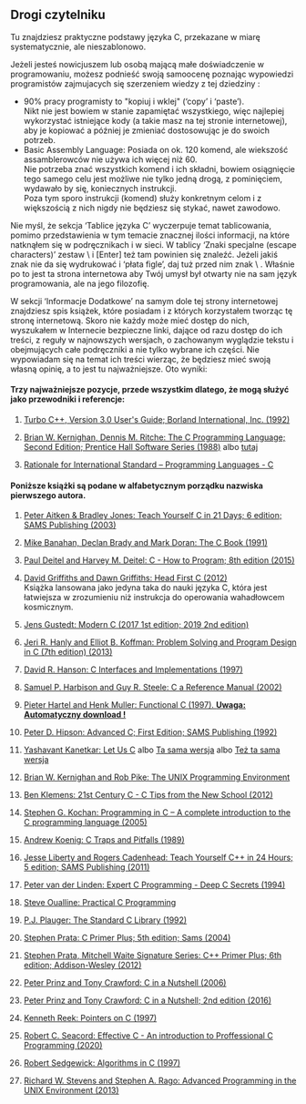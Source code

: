 ## Drogi czytelniku

Tu znajdziesz praktyczne podstawy języka C, przekazane w miarę systematycznie, ale nieszablonowo. <br>

Jeżeli jesteś nowicjuszem lub osobą mającą małe doświadczenie w programowaniu, możesz podnieść swoją samoocenę poznając wypowiedzi programistów zajmujacych się szerzeniem wiedzy z tej dziedziny : <br>
- 90% pracy programisty to "kopiuj i wklej" (‘copy’ i ‘paste’). <br>
  Nikt nie jest bowiem w stanie zapamiętać wszystkiego, więc najlepiej wykorzystać istniejące kody (a takie masz na tej stronie internetowej), aby je kopiować a później je zmieniać dostosowując je do swoich potrzeb. <br>
- Basic Assembly Language: Posiada on ok. 120 komend, ale wiekszość assamblerowców  nie używa ich więcej niż 60. <br>
  Nie potrzeba znać wszystkich komend i ich składni, bowiem osiągnięcie tego samego celu jest możliwe nie tylko jedną drogą, z pominięciem, wydawało by się,  koniecznych instrukcji. <br>
  Poza tym sporo instrukcji (komend) służy konkretnym celom i z większością z nich nigdy nie będziesz się stykać, nawet zawodowo. <br>

Nie myśl, że sekcja ‘Tablice języka C’ wyczerpuje temat  tablicowania, pomimo przedstawienia w tym temacie znacznej ilości informacji, na które natknąłem się w podręcznikach i w sieci. W tablicy ‘Znaki specjalne (escape characters)’ zestaw \ i [Enter] też tam powinien się znaleźć. Jeżeli jakiś znak nie da się wydrukować i ‘płata figle’, daj tuż przed nim znak \ . Właśnie po to jest ta strona internetowa aby Twój umysł był otwarty nie na sam język programowania, ale na jego filozofię. <br>

W sekcji ‘Informacje Dodatkowe’ na samym dole tej strony internetowej znajdziesz spis książek, które posiadam i z których korzystałem tworząc tę stronę internetową. Skoro nie każdy może mieć dostęp do nich, wyszukałem w Internecie bezpieczne linki, dające od razu dostęp do ich treści, z reguły w najnowszych wersjach, o zachowanym wyglądzie tekstu i obejmujących całe podręczniki a nie tylko wybrane ich części. Nie wypowiadam się na temat ich treści wierząc, że będziesz mieć swoją własną opinię, a to jest tu najważniejsze. Oto wyniki: <br>

#### Trzy najważniejsze pozycje, przede wszystkim dlatego, że mogą służyć jako przewodniki i referencje:
	
1. [Turbo C++, Version 3.0 User's Guide; Borland International, Inc. (1992)](https://archive.org/details/bitsavers_borlandturide1992_32222686/page/13/mode/2up) 

2. [Brian W. Kernighan, Dennis M. Ritche: The C Programming Language; Second Edition; Prentice Hall Software Series (1988)](https://venkivasamsetti.github.io/ebookworm.github.io/Books/cse/C%20Programming%20Language%20(2nd%20Edition).pdf) 
albo [tutaj](https://github.com/media-lib/c_lib/blob/master/c/Kernighan%2C%20Ritchie%20-%20The%20C%20Programming%20Language%2C%202nd%20edition.pdf) 

3. [Rationale for International Standard – Programming Languages - C](https://www.open-std.org/JTC1/SC22/WG14/www/C99RationaleV5.10.pdf)

#### Poniższe książki są podane w alfabetycznym porządku nazwiska pierwszego autora.

1. [Peter Aitken & Bradley Jones: Teach Yourself C in 21 Days; 6 edition; SAMS Publishing (2003)](https://github.com/SlauICT/C-Programming-Year-I/blob/master/Sams%20Teach%20Yourself%20C%20in%2021%20Days%20(6th%20Edition).pdf)  

2. [Mike Banahan, Declan Brady and Mark Doran: The C Book (1991)](https://publications.gbdirect.co.uk/c_book/)  

3. [Paul Deitel and Harvey M. Deitel: C - How to Program; 8th edition (2015)](https://faculty.ksu.edu.sa/sites/default/files/c_how_to_program_with_an_introduction_to_c_global_edition_8th_edition.pdf)  

4. [David Griffiths and Dawn Griffiths: Head First C (2012)](https://karadev.net/uroci/filespdf/files/head-first-c-o-reilly-david-grifffiths-dawn-griffiths.pdf)
<br> Książka lansowana jako jedyna taka do nauki języka C, która jest łatwiejsza w zrozumieniu niż instrukcja do operowania wahadłowcem kosmicznym. 

5. [Jens Gustedt: Modern C (2017 1st edition; 2019 2nd edition)](https://hyse.org/pdf/ModernC.pdf)

6. [Jeri R. Hanly and Elliot B. Koffman: Problem Solving and Program Design in C (7th edition) (2013)](https://github.com/JBHipple/CIS236-C/blob/master/Problem%20Solving%20And%20Program%20Design%20In%20C%20-%207th%20Edition.pdf)

7. [David R. Hanson: C Interfaces and Implementations (1997)](https://github.com/Algorithm-Master/Books/blob/master/David_R_Hanson-C_Interfaces_and_Implementations-EN.pdf)

8. [Samuel P. Harbison and Guy R. Steele: C a Reference Manual (2002)](https://github.com/auspbro/ebook-c/blob/master/C%20A%20Reference%20Manual%20Fifth%20Edition.pdf)

9. [Pieter Hartel and Henk Muller: Functional C (1997).  **Uwaga: Automatyczny download !**](https://research.utwente.nl/files/5128727/book.pdf)

10. [Peter D. Hipson: Advanced C; First Edition; SAMS Publishing (1992)](https://studfile.net/preview/415063/)

11. [Yashavant Kanetkar: Let Us C](http://pdvpmtasgaon.edu.in/uploads/dptcomputer/Let%20us%20c%20-%20yashwantkanetkar.pdf)
albo
[Ta sama wersja](https://drive.google.com/file/d/0B_MYr_mKaDLuMDAyOGFkYzMtMjg4My00YjY3LWJjNzEtMWMzODQyZjNhZTJj/view?resourcekey=0-378U_IHsqHaA82lDRJxYow)
albo
[Też ta sama wersja](https://github.com/rah00l/c_language/blob/master/Let%20us%20C%20by%20Yashwant%20Kanetkar.pdf)

12. [Brian W. Kernighan and Rob Pike: The UNIX Programming Environment](https://github.com/tcd/tupe/blob/master/the-unix-programming-environment-kernighan-pike.pdf)

13. [Ben Klemens: 21st Century C - C Tips from the New School (2012)](https://karadev.net/uroci/filespdf/files/21st-century-c-o-reilly-ben-klemens.pdf)

14. [Stephen G. Kochan: Programming in C – A complete introduction to the C programming language (2005)](http://debracollege.dspaces.org/bitstream/123456789/401/1/Programming%20in%20C%20by%20Stephen%20G%20Kochan.pdf)

15. [Andrew Koenig: C Traps and Pitfalls (1989)](https://altair.pw/pub/doc/unix/C%20Traps%20and%20Pitfalls.pdf)

16. [Jesse Liberty and Rogers Cadenhead: Teach Yourself C++ in 24 Hours; 5 edition; SAMS Publishing (2011)](https://epdf.pub/sams-teach-yourself-c-in-24-hours50fb30568a883c475e33bbfe6930d12263626.html)

17. [Peter van der Linden: Expert C Programming - Deep C Secrets (1994)](https://progforperf.github.io/Expert_C_Programming.pdf)

18. [Steve Oualline: Practical C Programming](https://repo.zenk-security.com/Programmation/O%20Reilly%20-%20Practical%20C%20Programming,%203rd%20Edition.pdf)

19. [P.J. Plauger: The Standard C Library (1992)](https://github.com/courses-at-nju-by-hfwei/cpl-resources/blob/main/books/C%20References/The%20Standard%20C%20Library.pdf) 

20. [Stephen Prata: C Primer Plus; 5th edition; Sams (2004)](https://www.cl72.org/070documents/C/c-primer.pdf)

21. [Stephen Prata, Mitchell Waite Signature Series: C++ Primer Plus; 6th edition; Addison-Wesley (2012)](https://zhjwpku.com/assets/pdf/books/C++.Primer.Plus.6th.Edition.Oct.2011.pdf)  

22. [Peter Prinz and Tony Crawford: C in a Nutshell (2006)](https://github.com/AGHABEY/Books/blob/master/c-in-a-nutshell-o-reilly-peter-prinz-tony-crawford.pdf)

23. [Peter Prinz and Tony Crawford: C in a Nutshell; 2nd edition (2016)](https://github.com/b09/c_resources/blob/master/C%20in%20a%20Nutshell%2C%20Second%20Edition.pdf)

24. [Kenneth Reek: Pointers on C (1997)](https://github.com/arronwelch/C/blob/main/Pointers%20on%20C%20by%20Kenneth%20Reek%20(z-lib.org).pdf)

25. [Robert C. Seacord: Effective C - An introduction to Proffessional C Programming (2020)](https://k0d.cc/storage/books/C/Effective%20C%20An%20Introduction%20to%20Professional%20C%20Programming%20(Seacord).pdf)

26. [Robert Sedgewick: Algorithms in C (1997)](https://github.com/AzatAI/cs_books/blob/master/Algorithms%20in%20C(Robert%20Sedgewick).pdf)

27. [Richard W. Stevens and Stephen A. Rago: Advanced Programming in the UNIX Environment (2013)](https://www.unisainformatica.it/upload/files/Sistemi%20Operativi/Appunti/Advanced%20Programming%20in%20the%20UNIX%20Environment.pdf)

<br>
